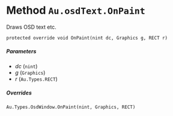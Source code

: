# Method `Au.osdText.OnPaint`

Draws OSD text etc.

```
protected override void OnPaint(nint dc, Graphics g, RECT r)
```

##### Parameters

- *dc*  (`nint`)
- *g*  (`Graphics`)
- *r*  (`Au.Types.RECT`)

##### Overrides

`Au.Types.OsdWindow.OnPaint(nint, Graphics, RECT)`